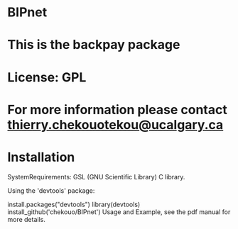 # BIPnet


# This is the backpay package

# License: GPL

# For more information please contact thierry.chekouotekou@ucalgary.ca

# Installation

SystemRequirements: GSL (GNU Scientific Library) C library.

Using the 'devtools' package:

install.packages("devtools")
library(devtools)
install_github('chekouo/BIPnet')
Usage and Example, see the pdf manual for more details.
